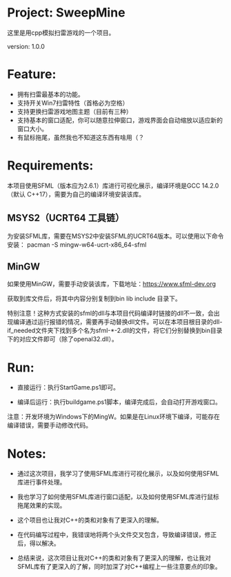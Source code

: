 # Project: SweepMine
这里是用cpp模拟扫雷游戏的一个项目。

version: 1.0.0

# Feature:
- 拥有扫雷最基本的功能。
- 支持开关Win7扫雷特性（首格必为空格）
- 支持更换扫雷游戏地图主题（目前有三种）
- 支持基本的窗口适配，你可以随意拉伸窗口，游戏界面会自动缩放以适应新的窗口大小。
- 有鼠标拖尾，虽然我也不知道这东西有啥用（？

# Requirements:
本项目使用SFML（版本应为2.6.1）库进行可视化展示，编译环境是GCC 14.2.0（默认 C++17），需要为自己的编译环境安装该库。

## MSYS2（UCRT64 工具链）
为安装SFML库，需要在MSYS2中安装SFML的UCRT64版本。可以使用以下命令安装：
pacman -S mingw-w64-ucrt-x86_64-sfml

## MinGW
如果使用MinGW，需要手动安装该库，下载地址：https://www.sfml-dev.org

获取到库文件后，将其中内容分别复制到bin lib include 目录下。

特别注意！这种方式安装的sfml的dll与本项目代码编译时链接的dll不一致，会出现编译通过运行报错的情况，需要再手动替换dll文件。可以在本项目根目录的dll-if_needed文件夹下找到多个名为sfml-*-2.dll的文件，将它们分别替换到bin目录下的对应文件即可（除了openal32.dll）。

# Run:
- 直接运行：执行StartGame.ps1即可。

- 编译后运行：执行buildgame.ps1脚本，编译完成后，会自动打开游戏窗口。

注意：开发环境为Windows下的MingW。如果是在Linux环境下编译，可能存在编译错误，需要手动修改代码。

# Notes:
- 通过这次项目，我学习了使用SFML库进行可视化展示，以及如何使用SFML库进行事件处理。
- 我也学习了如何使用SFML库进行窗口适配，以及如何使用SFML库进行鼠标拖尾效果的实现。
- 这个项目也让我对C++的类和对象有了更深入的理解。
- 在代码编写过程中，我错误地将两个头文件交叉包含，导致编译错误，修正后，得以解决。

- 总结来说，这次项目让我对C++的类和对象有了更深入的理解，也让我对SFML库有了更深入的了解，同时加深了对C++编程上一些注意要点的印象。